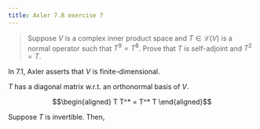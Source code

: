 ```yaml
---
title: Axler 7.B exercise 7
---
```


> Suppose $V$ is a complex inner product space and
> $T \in  \mathcal{L}(V)$ is a normal operator such that $T^9 = T^8$.
> Prove that $T$ is self-adjoint and $T^2 = T$.

In 7.1, Axler asserts that $V$ is finite-dimensional.

$T$ has a diagonal matrix w.r.t. an orthonormal basis of $V$.

$$\begin{aligned}
T T^* = T^* T
\end{aligned}$$

Suppose $T$ is invertible. Then,
